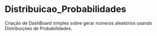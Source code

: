 # Distribuicao_Probabilidades
Criação de DashBoard simples sobre gerar números aleatórios usando Distribuições de Probabilidades.
